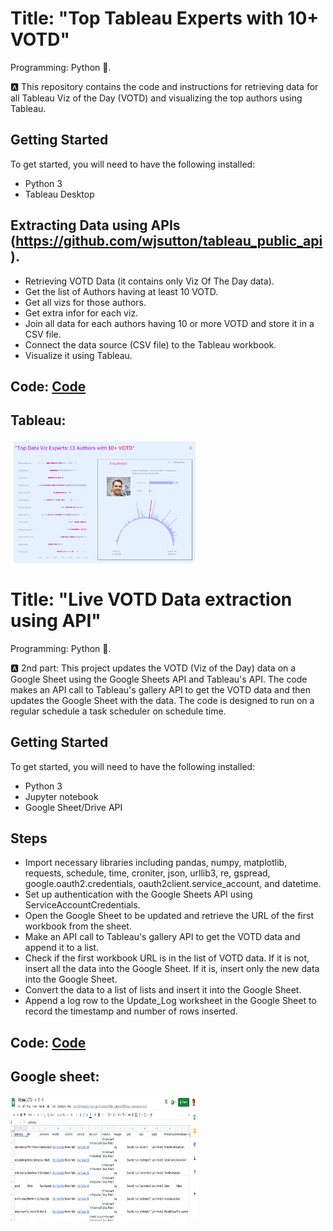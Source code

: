 # Title: "Top Tableau Experts with 10+ VOTD"

Programming:  Python 🐍.

🅰️ This repository contains the code and instructions for retrieving data for all Tableau Viz of the Day (VOTD) and visualizing the top authors using Tableau.

## Getting Started
To get started, you will need to have the following installed:

- Python 3
- Tableau Desktop

## Extracting Data using APIs (https://github.com/wjsutton/tableau_public_api).

- Retrieving VOTD Data (it contains only Viz Of The Day data).
- Get the list of Authors having at least 10 VOTD.
- Get all vizs for those authors.
- Get extra infor for each viz.
- Join all data for each authors having 10 or more VOTD and store it in a CSV file. 
- Connect the data source (CSV file) to the Tableau workbook.
- Visualize it using Tableau.

## Code: [Code](https://github.com/jigarpatel931/Python-Projects/blob/main/Top_tableau_authors/Top%20authors_tableau.ipynb)

## Tableau:
<a href="https://public.tableau.com/app/profile/jigarpatel136/viz/TopVizExperts10VOTD/Dashboard" target="_blank"><img align="center" src="https://github.com/jigarpatel931/Python-Projects/blob/main/Top_tableau_authors/Top_Authors_viz.png" alt="Tableau Report" height="200" width="300" /></a>



# Title: "Live VOTD Data extraction using API"

Programming:  Python 🐍.

🅰️ 2nd part: This project updates the VOTD (Viz of the Day) data on a Google Sheet using the Google Sheets API and Tableau's API. The code makes an API call to Tableau's gallery API to get the VOTD data and then updates the Google Sheet with the data. The code is designed to run on a regular schedule a task scheduler on schedule time. 

## Getting Started
To get started, you will need to have the following installed:

- Python 3
- Jupyter notebook
- Google Sheet/Drive API

## Steps

- Import necessary libraries including pandas, numpy, matplotlib, requests, schedule, time, croniter, json, urllib3, re, gspread, google.oauth2.credentials, oauth2client.service_account, and datetime.
- Set up authentication with the Google Sheets API using ServiceAccountCredentials.
- Open the Google Sheet to be updated and retrieve the URL of the first workbook from the sheet.
- Make an API call to Tableau's gallery API to get the VOTD data and append it to a list.
- Check if the first workbook URL is in the list of VOTD data. If it is not, insert all the data into the Google Sheet. If it is, insert only the new data into the Google Sheet.
- Convert the data to a list of lists and insert it into the Google Sheet.
- Append a log row to the Update_Log worksheet in the Google Sheet to record the timestamp and number of rows inserted.

## Code: [Code](https://github.com/jigarpatel931/Python-Projects/blob/main/Top_tableau_authors/VOTD_authors.ipynb)

## Google sheet: 
<a href="https://docs.google.com/spreadsheets/d/1YOOTbdN5lnGSVLf2c7H_Lfz6GxqGXXQRQUwtFJbLg4A/edit#gid=0" target="_blank"><img align="center" src="https://github.com/jigarpatel931/Python-Projects/blob/main/Top_tableau_authors/google%20sheet.PNG" alt="Tableau Report" height="200" width="300" /></a>
